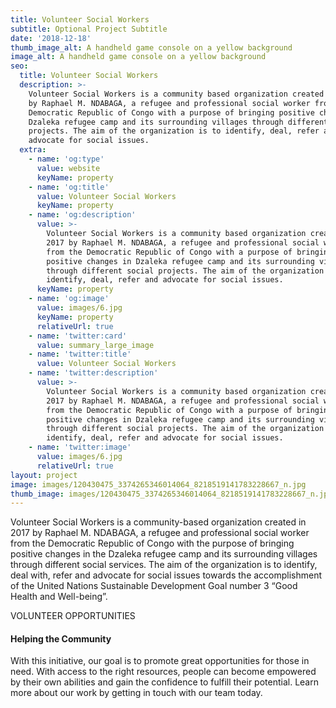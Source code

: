 ```yaml
---
title: Volunteer Social Workers
subtitle: Optional Project Subtitle
date: '2018-12-18'
thumb_image_alt: A handheld game console on a yellow background
image_alt: A handheld game console on a yellow background
seo:
  title: Volunteer Social Workers
  description: >-
    Volunteer Social Workers is a community based organization created in 2017
    by Raphael M. NDABAGA, a refugee and professional social worker from the
    Democratic Republic of Congo with a purpose of bringing positive changes in
    Dzaleka refugee camp and its surrounding villages through different social
    projects. The aim of the organization is to identify, deal, refer and
    advocate for social issues.
  extra:
    - name: 'og:type'
      value: website
      keyName: property
    - name: 'og:title'
      value: Volunteer Social Workers
      keyName: property
    - name: 'og:description'
      value: >-
        Volunteer Social Workers is a community based organization created in
        2017 by Raphael M. NDABAGA, a refugee and professional social worker
        from the Democratic Republic of Congo with a purpose of bringing
        positive changes in Dzaleka refugee camp and its surrounding villages
        through different social projects. The aim of the organization is to
        identify, deal, refer and advocate for social issues.
      keyName: property
    - name: 'og:image'
      value: images/6.jpg
      keyName: property
      relativeUrl: true
    - name: 'twitter:card'
      value: summary_large_image
    - name: 'twitter:title'
      value: Volunteer Social Workers
    - name: 'twitter:description'
      value: >-
        Volunteer Social Workers is a community based organization created in
        2017 by Raphael M. NDABAGA, a refugee and professional social worker
        from the Democratic Republic of Congo with a purpose of bringing
        positive changes in Dzaleka refugee camp and its surrounding villages
        through different social projects. The aim of the organization is to
        identify, deal, refer and advocate for social issues.
    - name: 'twitter:image'
      value: images/6.jpg
      relativeUrl: true
layout: project
image: images/120430475_3374265346014064_8218519141783228667_n.jpg
thumb_image: images/120430475_3374265346014064_8218519141783228667_n.jpg
---
```

Volunteer Social Workers is a community-based organization created in 2017 by Raphael M. NDABAGA, a refugee and professional social worker from the Democratic Republic of Congo with the purpose of bringing positive changes in the Dzaleka refugee camp and its surrounding villages through different social services. The aim of the organization is to identify, deal with, refer and advocate for social issues towards the accomplishment of the United Nations Sustainable Development Goal number 3 “Good Health and Well-being”.


VOLUNTEER OPPORTUNITIES

#### Helping the Community

With this initiative, our goal is to promote great opportunities for those in need. With access to the right resources, people can become empowered by their own abilities and gain the confidence to fulfill their potential. Learn more about our work by getting in touch with our team today.
